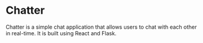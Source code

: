 # Chatter

Chatter is a simple chat application that allows users to chat with each other in real-time. It is built using React and Flask.
